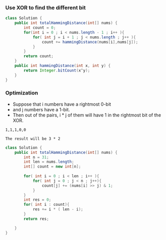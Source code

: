 ### Use XOR to find the different bit
```java
class Solution {
    public int totalHammingDistance(int[] nums) {
        int count = 0;
        for(int i = 0 ; i < nums.length - 1 ; i++ ){
            for( int j = i + 1 ; j < nums.length ; j++ ){
                count += hammingDistance(nums[i],nums[j]);
            }
        }
        return count;
    }
    public int hammingDistance(int x, int y) {
        return Integer.bitCount(x^y);
    }
}
```

### Optimization
* Suppose that i numbers have a rightmost 0-bit
* and j numbers have a 1-bit. 
* Then out of the pairs, i * j of them will have 1 in the rightmost bit of the XOR.

```
1,1,1,0,0

The result will be 3 * 2

```

```java
class Solution {
    public int totalHammingDistance(int[] nums) {
        int n = 31;
        int len = nums.length;
        int[] count = new int[n];
        
        for( int i = 0 ; i < len ; i++ ){
            for( int j = 0 ; j < n ; j++){
                count[j] += (nums[i] >> j) & 1;
            }
        }
        int res = 0;
        for( int i : count){
            res += i * ( len - i);
        }
        return res;

    }
}
```